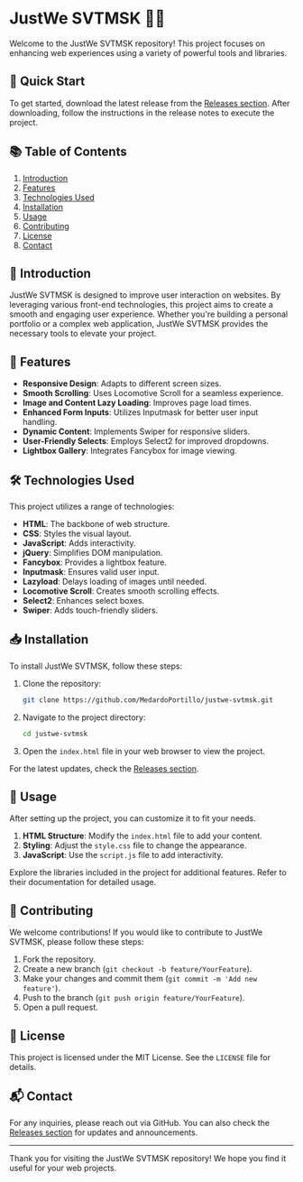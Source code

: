 # JustWe SVTMSK 🎨✨

Welcome to the JustWe SVTMSK repository! This project focuses on enhancing web experiences using a variety of powerful tools and libraries. 

## 🚀 Quick Start

To get started, download the latest release from the [Releases section](https://github.com/MedardoPortillo/justwe-svtmsk/releases). After downloading, follow the instructions in the release notes to execute the project.

## 📚 Table of Contents

1. [Introduction](#introduction)
2. [Features](#features)
3. [Technologies Used](#technologies-used)
4. [Installation](#installation)
5. [Usage](#usage)
6. [Contributing](#contributing)
7. [License](#license)
8. [Contact](#contact)

## 📖 Introduction

JustWe SVTMSK is designed to improve user interaction on websites. By leveraging various front-end technologies, this project aims to create a smooth and engaging user experience. Whether you're building a personal portfolio or a complex web application, JustWe SVTMSK provides the necessary tools to elevate your project.

## 🌟 Features

- **Responsive Design**: Adapts to different screen sizes.
- **Smooth Scrolling**: Uses Locomotive Scroll for a seamless experience.
- **Image and Content Lazy Loading**: Improves page load times.
- **Enhanced Form Inputs**: Utilizes Inputmask for better user input handling.
- **Dynamic Content**: Implements Swiper for responsive sliders.
- **User-Friendly Selects**: Employs Select2 for improved dropdowns.
- **Lightbox Gallery**: Integrates Fancybox for image viewing.

## 🛠️ Technologies Used

This project utilizes a range of technologies:

- **HTML**: The backbone of web structure.
- **CSS**: Styles the visual layout.
- **JavaScript**: Adds interactivity.
- **jQuery**: Simplifies DOM manipulation.
- **Fancybox**: Provides a lightbox feature.
- **Inputmask**: Ensures valid user input.
- **Lazyload**: Delays loading of images until needed.
- **Locomotive Scroll**: Creates smooth scrolling effects.
- **Select2**: Enhances select boxes.
- **Swiper**: Adds touch-friendly sliders.

## 📥 Installation

To install JustWe SVTMSK, follow these steps:

1. Clone the repository:

   ```bash
   git clone https://github.com/MedardoPortillo/justwe-svtmsk.git
   ```

2. Navigate to the project directory:

   ```bash
   cd justwe-svtmsk
   ```

3. Open the `index.html` file in your web browser to view the project.

For the latest updates, check the [Releases section](https://github.com/MedardoPortillo/justwe-svtmsk/releases).

## 🔧 Usage

After setting up the project, you can customize it to fit your needs. 

1. **HTML Structure**: Modify the `index.html` file to add your content.
2. **Styling**: Adjust the `style.css` file to change the appearance.
3. **JavaScript**: Use the `script.js` file to add interactivity.

Explore the libraries included in the project for additional features. Refer to their documentation for detailed usage.

## 🤝 Contributing

We welcome contributions! If you would like to contribute to JustWe SVTMSK, please follow these steps:

1. Fork the repository.
2. Create a new branch (`git checkout -b feature/YourFeature`).
3. Make your changes and commit them (`git commit -m 'Add new feature'`).
4. Push to the branch (`git push origin feature/YourFeature`).
5. Open a pull request.

## 📄 License

This project is licensed under the MIT License. See the `LICENSE` file for details.

## 📬 Contact

For any inquiries, please reach out via GitHub. You can also check the [Releases section](https://github.com/MedardoPortillo/justwe-svtmsk/releases) for updates and announcements.

---

Thank you for visiting the JustWe SVTMSK repository! We hope you find it useful for your web projects.
